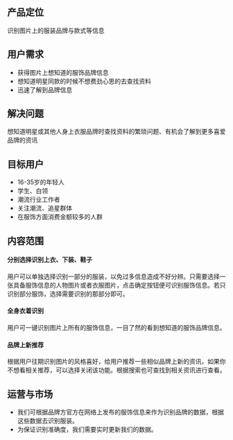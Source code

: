 ## 产品定位
识别图片上的服装品牌与款式等信息

## 用户需求
* 获得图片上想知道的服饰品牌信息
* 想知道明星同款的时候不想费劲心思的去查找资料
* 迅速了解到品牌信息

## 解决问题
想知道明星或其他人身上衣服品牌时查找资料的繁琐问题、有机会了解到更多喜爱品牌的资讯

## 目标用户
* 16-35岁的年轻人
* 学生、白领
* 潮流行业工作者
* 关注潮流、追星群体
* 在服饰方面消费金额较多的人群

## 内容范围
#### 分别选择识别上衣、下装、鞋子
用户可以单独选择识别一部分的服装，以免过多信息造成不好分辨。只需要选择一张具备服饰信息的人物图片或者衣服图片，点击确定按钮便可识别服饰信息。若只识别部分服饰，选择需要识别的那部分即可。

#### 全身衣着识别
用户可一键识别图片上所有的服饰信息，一目了然的看到想知道的服饰品牌信息。

#### 品牌上新推荐
根据用户往期识别图片的风格喜好，给用户推荐一些相似品牌上新的资讯，如果你不想看相关推荐，可以选择关闭该功能。根据搜索也可查找到相关资讯进行查看。

## 运营与市场
* 我们可根据品牌方官方在网络上发布的服饰信息来作为识别品牌的数据，根据这些数据去识别服装。
* 为保证识别准确度，我们需要实时更新我们的数据。
